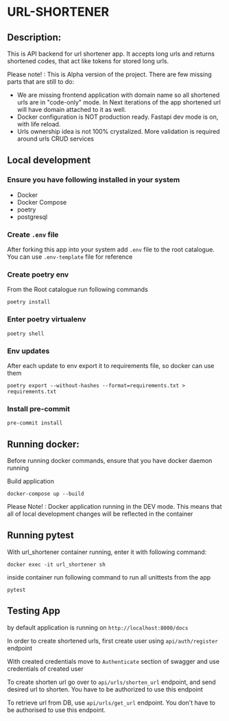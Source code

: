# URL-SHORTENER

## Description:
This is API backend for url shortener app.
It accepts long urls and returns shortened codes, that act like tokens for stored long urls.

Please note!
: This is Alpha version of the project. There are few missing parts that are still to do:

- We are missing frontend application with domain name so all shortened urls are in "code-only" mode. In Next iterations of the app shortened url will have domain attached to it as well.
- Docker configuration is NOT production ready. Fastapi dev mode is on, with life reload.
- Urls ownership idea is not 100% crystalized. More validation is required around urls CRUD services

## Local development
### Ensure you have following installed in your system
- Docker
- Docker Compose
- poetry
- postgresql

### Create `.env` file
After forking this app into your system add `.env` file to the root catalogue. You can use `.env-template` file for
reference


### Create poetry env
From the Root catalogue run following commands

```shell
poetry install
```
### Enter poetry virtualenv
```shell
poetry shell
```

### Env updates
After each update to env export it to requirements file, so docker can use them
```shell
poetry export --without-hashes --format=requirements.txt > requirements.txt
```

### Install pre-commit
```shell
pre-commit install
```


## Running docker:
Before running docker commands, ensure that you have docker daemon running


Build application
```shell
docker-compose up --build
```
Please Note!
: Docker application running in the DEV mode. This means that all of local development changes will be reflected in the container


## Running pytest
With url_shortener container running, enter it with following command:
```shell
docker exec -it url_shortener sh
```
inside container run following command to run all unittests from the app
```shell
pytest
```

## Testing App
by default application is running on `http://localhost:8000/docs`

In order to create shortened urls, first create user using `api/auth/register` endpoint

With created credentials move to `Authenticate` section of swagger and use credentials of created user

To create shorten url go over to `api/urls/shorten_url` endpoint, and send desired url to shorten. You have to be authorized to use this endpoint

To retrieve url from DB, use `api/urls/get_url` endpoint. You don't have to be authorised to use this endpoint.
